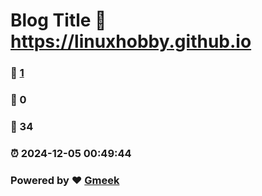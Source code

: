 # Blog Title :link: https://linuxhobby.github.io 
### :page_facing_up: [1](https://linuxhobby.github.io/tag.html) 
### :speech_balloon: 0 
### :hibiscus: 34 
### :alarm_clock: 2024-12-05 00:49:44 
### Powered by :heart: [Gmeek](https://github.com/Meekdai/Gmeek)
